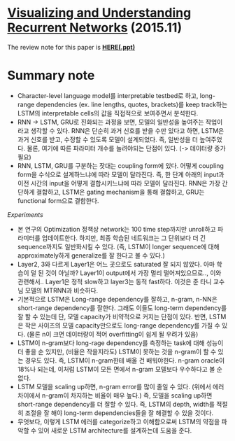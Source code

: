 # [Visualizing and Understanding Recurrent Networks](https://arxiv.org/pdf/1506.02078.pdf) (2015.11)

The review note for this paper is [**HERE(.ppt)**]()

# Summary note
* Character-level language model를 interpretable testbed로 하고, long-range dependencies (ex. line lengths, quotes, brackets)를 keep track하는 LSTM의 interpretable cells의 값을 직접적으로 보여주면서 분석한다.
* RNN -> LSTM, GRU로 진화되는 과정을 보면, 모델의 일반성을 높여주는 작업이라고 생각할 수 있다. RNN은 단순히 과거 신호를 받을 수만 있다고 하면, LSTM은 과거 신호를 받고, 수정할 수 있도록 모델이 설계되었다. 즉, 일반성을 더 높여주었다. 물론, 여기에 따른 파라미터 개수를 늘려야되는 단점이 있다. (-> 데이터량 증가 필요)
* RNN, LSTM, GRU를 구분하는 잣대는 coupling form에 있다. 어떻게 coupling form을 수식으로 설계하느냐에 따라 모델이 달라진다. 즉, 한 단계 아래의 input과 이전 시간의 input을 어떻게 결합시키느냐에 따라 모델이 달라진다. RNN은 가장 간단하게 결합하고, LSTM은 gating mechanism을 통해 결합하고, GRU는 functional form으로 결함한다.

_Experiments_
* 본 연구의 Optimization 정책상 network는 100 time step까지만 unroll하고 파라미터를 업데이트한다. 하지만, 최종 학습된 네트워크는 그 단위보다 더 긴 sequence까지도 일반화시킬 수 있다. (즉, LSTM이 longer sequence에 대해 approximately하게 generalize를 잘 한다고 볼 수 있다.)
* Layer2, 3와 다르게 Layer1은 어느 곳으로도 saturated 잘 되지 않았다. 아마 학습이 덜 된 것이 아닐까? Layer1이 output에서 가장 멀리 떨어져있으므로.., 이와 관련해서.. Layer1은 정적 slow하고 layer3는 동적 fast하다. 이것은 준 타니 교수님 모델의 MTRNN과 비슷하다.  
* 기본적으로 LSTM은 Long-range dependency를 잘하고, n-gram, n-NN은 short-range dependency를 잘한다. 그래도 이들도 long-term dependency를 잘 할 수 있는데 단, 모델 capacity가 비약적으로 커지는 단점이 있다. 반면, LSTM은 작은 사이즈의 모델 capacity만으로도 long-range dependency를 가질 수 있다. (물론 n이 크면 데이터량이 적어 overfitting이 쉽게 될 우려가 있음)
* LSTM이 n-gram보다 long-rage dependency를 측정하는 task에 대해 성능이 더 좋을 순 있지만, (비율은 작을지라도) LSTM이 못하는 것을 n-gram이 할 수 있는 경우도 있다. 즉, LSTM이 n-gram한테 배울 건 배워야한다. n-gram oracle이 18%나 되는데, 이처럼 LSTM이 모든 면에서 n-gram 모델보다 우수하다고 볼 순 없다.
* LSTM 모델을 scaling up하면, n-gram error를 많이 줄일 수 있다. (위에서 에러 차이에서 n-gram이 차지하는 비율이 매우 높다.) 즉, 모델을 scaling up하면 short-range dependency를 더 잘할 수 있다. 즉, LSTM의 depth, width를 적절히 조절을 잘 해야 long-term dependencies들을 잘 해결할 수 있을 것이다.
* 무엇보다, 이렇게 LSTM 에러를 categorize하고 이해함으로써 LSTM의 약점을 파악할 수 있어 새로운 LSTM architecture를 설계하는데 도움을 준다.
